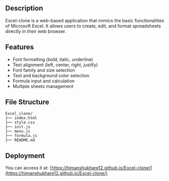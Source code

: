 ## Description
Excel-clone is a web-based application that mimics the basic functionalities of Microsoft Excel. It allows users to create, edit, and format spreadsheets directly in their web browser.

## Features
- Font formatting (bold, italic, underline)
- Text alignment (left, center, right, justify)
- Font family and size selection
- Text and background color selection
- Formula input and calculation
- Multiple sheets management

## File Structure
```
Excel_clone/
├── index.html
├── style.css
├── init.js
├── menu.js
├── formula.js
├── README.md
```

## Deployment
You can access it at:
[https://himanshukhare12.github.io/Excel-clone/](https://himanshukhare12.github.io/Excel-clone/)